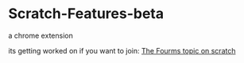 # Scratch-Features-beta
a chrome extension

its getting worked on if you want to join: <a href="https://scratch.mit.edu/discuss/topic/687559">The Fourms topic on scratch</a>
